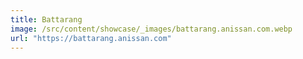 ```yaml
---
title: Battarang
image: /src/content/showcase/_images/battarang.anissan.com.webp
url: "https://battarang.anissan.com"
---
```

